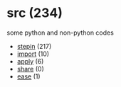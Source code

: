 # src (234)
some python and non-python codes

+ [stepin](stepin/README.md) (217)
+ [import](import/README.md) (10)
+ [apply](apply/README.md) (6)
+ [share](share/README.md) (0)
+ [ease](ease/README.md) (1)
